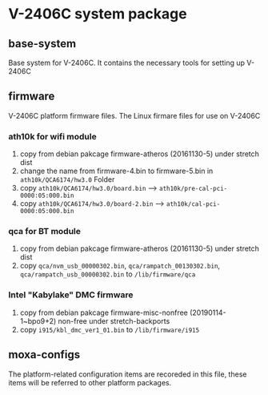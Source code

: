 # V-2406C system package

## base-system
Base system for V-2406C.
It contains the necessary tools for setting up V-2406C

## firmware
V-2406C platform firmware files.
The Linux firmare files for use on V-2406C
### ath10k for wifi module
1. copy from debian pakcage firmware-atheros (20161130-5) under stretch dist
2. change the name from firmware-4.bin to firmware-5.bin in `ath10k/QCA6174/hw3.0` Folder
3. copy `ath10k/QCA6174/hw3.0/board.bin` --> `ath10k/pre-cal-pci-0000:05:000.bin`
4. copy `ath10k/QCA6174/hw3.0/board-2.bin` --> `ath10k/cal-pci-0000:05:000.bin`
### qca for BT module
1. copy from debian pakcage firmware-atheros (20161130-5) under stretch dist
2. copy `qca/nvm_usb_00000302.bin`, `qca/rampatch_00130302.bin`, `qca/rampatch_usb_00000302.bin` to `/lib/firmware/qca`
### Intel "Kabylake" DMC firmware
1. copy from debian pakcage firmware-misc-nonfree (20190114-1~bpo9+2) non-free under stretch-backports
2. copy `i915/kbl_dmc_ver1_01.bin` to `/lib/firmware/i915`

## moxa-configs
The platform-related configuration items are recoreded in this file,
these items will be referred to other platform packages.
